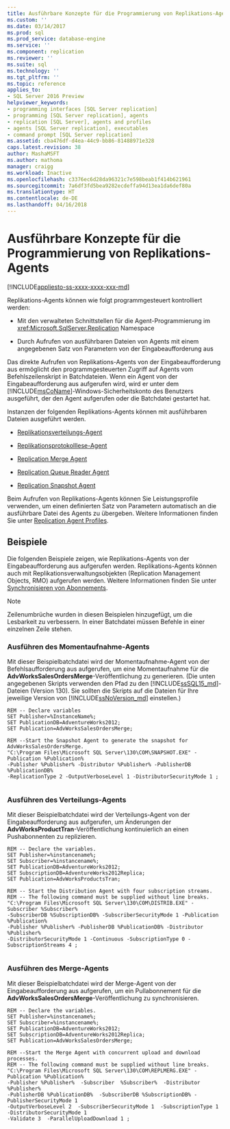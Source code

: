```yaml
---
title: Ausführbare Konzepte für die Programmierung von Replikations-Agents | Microsoft-Dokumentation
ms.custom: ''
ms.date: 03/14/2017
ms.prod: sql
ms.prod_service: database-engine
ms.service: ''
ms.component: replication
ms.reviewer: ''
ms.suite: sql
ms.technology: ''
ms.tgt_pltfrm: ''
ms.topic: reference
applies_to:
- SQL Server 2016 Preview
helpviewer_keywords:
- programming interfaces [SQL Server replication]
- programming [SQL Server replication], agents
- replication [SQL Server], agents and profiles
- agents [SQL Server replication], executables
- command prompt [SQL Server replication]
ms.assetid: cba476df-d4ea-44c9-bb86-81488971e328
caps.latest.revision: 38
author: MashaMSFT
ms.author: mathoma
manager: craigg
ms.workload: Inactive
ms.openlocfilehash: c3376ec6d28da96321c7e598beab1f414b621961
ms.sourcegitcommit: 7a6df3fd5bea9282ecdeffa94d13ea1da6def80a
ms.translationtype: HT
ms.contentlocale: de-DE
ms.lasthandoff: 04/16/2018
---
```

# <a name="replication-agent-executables-concepts"></a>Ausführbare Konzepte für die Programmierung von Replikations-Agents
[!INCLUDE[appliesto-ss-xxxx-xxxx-xxx-md](../../../includes/appliesto-ss-xxxx-xxxx-xxx-md.md)]

  Replikations-Agents können wie folgt programmgesteuert kontrolliert werden:  
  
-   Mit den verwalteten Schnittstellen für die Agent-Programmierung im <xref:Microsoft.SqlServer.Replication> Namespace  
  
-   Durch Aufrufen von ausführbaren Dateien von Agents mit einem angegebenen Satz von Parametern von der Eingabeaufforderung aus  
  
 Das direkte Aufrufen von Replikations-Agents von der Eingabeaufforderung aus ermöglicht den programmgesteuerten Zugriff auf Agents vom Befehlszeilenskript in Batchdateien. Wenn ein Agent von der Eingabeaufforderung aus aufgerufen wird, wird er unter dem [!INCLUDE[msCoName](../../../includes/msconame-md.md)]-Windows-Sicherheitskonto des Benutzers ausgeführt, der den Agent aufgerufen oder die Batchdatei gestartet hat.  
  
 Instanzen der folgenden Replikations-Agents können mit ausführbaren Dateien ausgeführt werden.  
  
-   [Replikationsverteilungs-Agent](../../../relational-databases/replication/agents/replication-distribution-agent.md)  
  
-   [Replikationsprotokolllese-Agent](../../../relational-databases/replication/agents/replication-log-reader-agent.md)  
  
-   [Replication Merge Agent](../../../relational-databases/replication/agents/replication-merge-agent.md)  
  
-   [Replication Queue Reader Agent](../../../relational-databases/replication/agents/replication-queue-reader-agent.md)  
  
-   [Replication Snapshot Agent](../../../relational-databases/replication/agents/replication-snapshot-agent.md)  
  
 Beim Aufrufen von Replikations-Agents können Sie Leistungsprofile verwenden, um einen definierten Satz von Parametern automatisch an die ausführbare Datei des Agents zu übergeben. Weitere Informationen finden Sie unter [Replication Agent Profiles](../../../relational-databases/replication/agents/replication-agent-profiles.md).  
  
## <a name="examples"></a>Beispiele  
 Die folgenden Beispiele zeigen, wie Replikations-Agents von der Eingabeaufforderung aus aufgerufen werden. Replikations-Agents können auch mit Replikationsverwaltungsobjekten (Replication Management Objects, RMO) aufgerufen werden. Weitere Informationen finden Sie unter [Synchronisieren von Abonnements](../../../relational-databases/replication/synchronize-subscriptions-replication.md).  
  
> [!NOTE]  
>  Zeilenumbrüche wurden in diesen Beispielen hinzugefügt, um die Lesbarkeit zu verbessern. In einer Batchdatei müssen Befehle in einer einzelnen Zeile stehen.  
  
### <a name="running-the-snapshot-agent"></a>Ausführen des Momentaufnahme-Agents  
 Mit dieser Beispielbatchdatei wird der Momentaufnahme-Agent von der Befehlsaufforderung aus aufgerufen, um eine Momentaufnahme für die **AdvWorksSalesOrdersMerge**-Veröffentlichung zu generieren. (Die unten angegebenen Skripts verwenden den Pfad zu den [!INCLUDE[ssSQL15_md](../../../includes/sssql15-md.md)]-Dateien (Version 130). Sie sollten die Skripts auf die Dateien für Ihre jeweilige Version von [!INCLUDE[ssNoVersion_md](../../../includes/ssnoversion-md.md)] einstellen.)  
  
```  
REM -- Declare variables  
SET Publisher=%InstanceName%;  
SET PublicationDB=AdventureWorks2012;   
SET Publication=AdvWorksSalesOrdersMerge;   
  
REM --Start the Snapshot Agent to generate the snapshot for AdvWorksSalesOrdersMerge.  
"C:\Program Files\Microsoft SQL Server\130\COM\SNAPSHOT.EXE" -Publication %Publication%   
-Publisher %Publisher% -Distributor %Publisher% -PublisherDB %PublicationDB%   
-ReplicationType 2 -OutputVerboseLevel 1 -DistributorSecurityMode 1 ;  
  
```  
  
### <a name="running-the-distribution-agent"></a>Ausführen des Verteilungs-Agents  
 Mit dieser Beispielbatchdatei wird der Verteilungs-Agent von der Eingabeaufforderung aus aufgerufen, um Änderungen der **AdvWorksProductTran**-Veröffentlichung kontinuierlich an einen Pushabonnenten zu replizieren.  
  
```  
REM -- Declare the variables.  
SET Publisher=%instancename%;  
SET Subscriber=%instancename%;  
SET PublicationDB=AdventureWorks2012;  
SET SubscriptionDB=AdventureWorks2012Replica;   
SET Publication=AdvWorksProductsTran;  
  
REM -- Start the Distribution Agent with four subscription streams.  
REM -- The following command must be supplied without line breaks.  
"C:\Program Files\Microsoft SQL Server\130\COM\DISTRIB.EXE" -Subscriber %Subscriber%   
-SubscriberDB %SubscriptionDB% -SubscriberSecurityMode 1 -Publication %Publication%   
-Publisher %Publisher% -PublisherDB %PublicationDB% -Distributor %Publisher%   
-DistributorSecurityMode 1 -Continuous -SubscriptionType 0 -SubscriptionStreams 4 ;  
  
```  
  
### <a name="running-the-merge-agent"></a>Ausführen des Merge-Agents  
 Mit dieser Beispielbatchdatei wird der Merge-Agent von der Eingabeaufforderung aus aufgerufen, um ein Pullabonnement für die **AdvWorksSalesOrdersMerge**-Veröffentlichung zu synchronisieren.  
  
```  
REM -- Declare the variables.  
SET Publisher=%instancename%;  
SET Subscriber=%instancename%;  
SET PublicationDB=AdventureWorks2012;  
SET SubscriptionDB=AdventureWorks2012Replica;   
SET Publication=AdvWorksSalesOrdersMerge;  
  
REM --Start the Merge Agent with concurrent upload and download processes.  
REM -- The following command must be supplied without line breaks.  
"C:\Program Files\Microsoft SQL Server\130\COM\REPLMERG.EXE" -Publication %Publication%    
-Publisher %Publisher%  -Subscriber  %Subscriber%  -Distributor %Publisher%    
-PublisherDB %PublicationDB%  -SubscriberDB %SubscriptionDB% -PublisherSecurityMode 1    
-OutputVerboseLevel 2  -SubscriberSecurityMode 1  -SubscriptionType 1 -DistributorSecurityMode 1    
-Validate 3  -ParallelUploadDownload 1 ;  
  
```  
  
  
